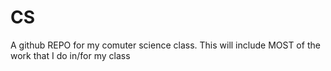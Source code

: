 # CS
A github REPO for my comuter science class. This will include MOST of the work that I do in/for my class
